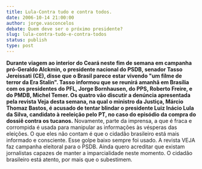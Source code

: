 ```yaml
---
title: Lula-Contra tudo e contra todos.
date: 2006-10-14 21:00:00
author: jorge.vasconcelos
debate: Quem deve ser o próximo presidente?
slug: lula-contra-tudo-e-contra-todos
status: publish 
type: post
---
```


**Durante viagem ao interior do Ceará neste fim de semana em campanha pró-Geraldo Alckmin, o presidente nacional do PSDB, senador Tasso Jereissati (CE), disse que o Brasil parece estar vivendo "um filme de terror da Era Stalin". Tasso informou que se reunirá amanhã em Brasília com os presidentes do PFL, Jorge Bornhausen, do PPS, Roberto Freire, e do PMDB, Michel Temer. Os quatro vão discutir a denúncia apresentada pela revista Veja desta semana, na qual o ministro da Justiça, Márcio Thomaz Bastos, é acusado de tentar blindar o presidente Luiz Inácio Lula da Silva, candidato à reeleição pelo PT, no caso do episódio da compra do dossiê contra os tucanos.** 
Novamente, parte da imprensa, a que é fraca e corrompida é usada para manipular as informações às vésperas das eleições. O que eles não contam é que o cidadão brasileiro está mais informado e consciente. Esse golpe baixo sempre foi usado. A revista VEJA faz campanha eleitoral para o PSDB. Ainda quero acreditar que existam jornalistas capazes de manter a imparcialidade neste momento. O cidadão brasileiro está atento, por mais que o subestimem. 

